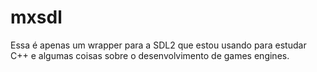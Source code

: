 # mxsdl

Essa é apenas um wrapper para a SDL2 que estou usando para estudar C++ e algumas
coisas sobre o desenvolvimento de games engines.
